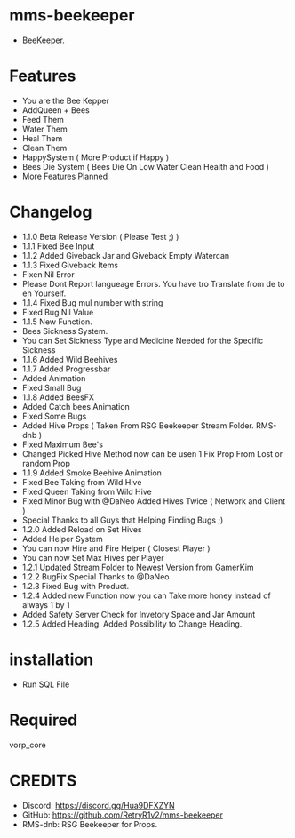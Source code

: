# mms-beekeeper

- BeeKeeper.

# Features
 
- You are the Bee Kepper
- AddQueen + Bees
- Feed Them
- Water Them
- Heal Them
- Clean Them
- HappySystem ( More Product if Happy )
- Bees Die System ( Bees Die On Low Water Clean Health and Food )
- More Features Planned

# Changelog

- 1.1.0 Beta Release Version ( Please Test ;) )
- 1.1.1 Fixed Bee Input
- 1.1.2 Added Giveback Jar and Giveback Empty Watercan
- 1.1.3 Fixed Giveback Items
- Fixen Nil Error
- Please Dont Report langueage Errors. You have tro Translate from de to en Yourself. 
- 1.1.4 Fixed Bug mul number with string
- Fixed Bug Nil Value
- 1.1.5 New Function.
- Bees Sickness System.
- You can Set Sickness Type and Medicine Needed for the Specific Sickness
- 1.1.6 Added Wild Beehives
- 1.1.7 Added Progressbar
- Added Animation
- Fixed Small Bug
- 1.1.8 Added BeesFX 
- Added Catch bees Animation
- Fixed Some Bugs
- Added Hive Props ( Taken From RSG Beekeeper Stream Folder. RMS-dnb )
- Fixed Maximum Bee's
- Changed Picked Hive Method now can be usen 1 Fix Prop From Lost or random Prop
- 1.1.9 Added Smoke Beehive Animation
- Fixed Bee Taking from Wild Hive
- Fixed Queen Taking from Wild Hive
- Fixed Minor Bug with @DaNeo Added Hives Twice ( Network and Client )
- Special Thanks to all Guys that Helping Finding Bugs ;) 
- 1.2.0 Added Reload on Set Hives
- Added Helper System
- You can now Hire and Fire Helper ( Closest Player )
- You can now Set Max Hives per Player
- 1.2.1 Updated Stream Folder to Newest Version from GamerKim
- 1.2.2 BugFix Special Thanks to @DaNeo
- 1.2.3 Fixed Bug with Product.
- 1.2.4 Added new Function now you can Take more honey instead of always 1 by 1
- Added Safety Server Check for Invetory Space and Jar Amount
- 1.2.5 Added Heading. Added Possibility to Change Heading.

# installation 

- Run SQL File

# Required

vorp_core


# CREDITS
- Discord: https://discord.gg/Hua9DFXZYN
- GitHub: https://github.com/RetryR1v2/mms-beekeeper
- RMS-dnb: RSG Beekeeper for Props.